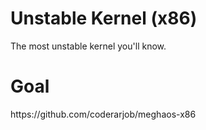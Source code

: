 <h1> Unstable Kernel (x86) </h1>
<p> The most unstable kernel you'll know. </p>

<h1> Goal </h1>
<p> https://github.com/coderarjob/meghaos-x86 </p>